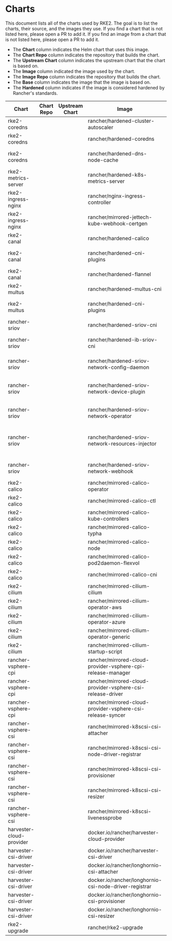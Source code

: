 # Charts

This document lists all of the charts used by RKE2.
The goal is to list the charts, their source, and the images they use.
If you find a chart that is not listed here, please open a PR to add it.
If you find an image from a chart that is not listed here, please open a PR to add it.

- The **Chart** column indicates the Helm chart that uses this image.
- The **Chart Repo** column indicates the repository that builds the chart.
- The **Upstream Chart** column indicates the upstream chart that the chart is based on.
- The **Image** column indicated the image used by the chart.
- The **Image Repo** column indicates the repository that builds the chart.
- The **Base** column indicates the image that the image is based on.
- The **Hardened** column indicates if the image is considered hardened by Rancher's standards.


| Chart | Chart Repo | Upstream Chart | Image | Image Repo | Base | Hardened |
| ----- | ---------- | -------------- | ----- | ---------- | ---- | -------- |
| rke2-coredns | | | rancher/hardened-cluster-autoscaler | rancher/image-build-coredns | bci | TRUE |
| rke2-coredns | | | rancher/hardened-coredns | rancher/image-build-coredns | bci | TRUE |
| rke2-coredns | | | rancher/hardened-dns-node-cache | rancher/image-build-dns-nodecache | bci | TRUE |
| rke2-metrics-server | | | rancher/hardened-k8s-metrics-server | rancher/image-build-k8s-metrics-server | bci | TRUE |
| rke2-ingress-nginx | | | rancher/nginx-ingress-controller | rancher/ingress-nginx | bci | TRUE |
| rke2-ingress-nginx | | | rancher/mirrored-jettech-kube-webhook-certgen | rancher/image-mirror |  | FALSE |
| rke2-canal | | | rancher/hardened-calico | rancher/image-build-calico | bci | TRUE |
| rke2-canal | | | rancher/hardened-cni-plugins | rancher/image-build-cni-plugins | bci | TRUE |
| rke2-canal | | | rancher/hardened-flannel | rancher/image-build-flannel | bci | TRUE |
| rke2-multus | | | rancher/hardened-multus-cni | rancher/image-build-multus | bci | TRUE |
| rke2-multus | | | rancher/hardened-cni-plugins | rancher/image-build-cni-plugins | bci | TRUE |
| rancher-sriov | | | rancher/hardened-sriov-cni  | rancher/image-build-sriov-cni | bci | TRUE |
| rancher-sriov | | | rancher/hardened-ib-sriov-cni | rancher/image-build-ib-sriov-cni | bci | TRUE |
| rancher-sriov | | | rancher/hardened-sriov-network-config-daemon  | rancher/image-build-sriov-operator | bci | TRUE |
| rancher-sriov | | | rancher/hardened-sriov-network-device-plugin | rancher/image-build-sriov-network-device-plugin | bci | TRUE |
| rancher-sriov | | | rancher/hardened-sriov-network-operator | rancher/image-build-sriov-operator | bci | TRUE |
| rancher-sriov | | | rancher/hardened-sriov-network-resources-injector | rancher/image-build-sriov-network-resources-injector | bci | TRUE |
| rancher-sriov | | | rancher/hardened-sriov-network-webhook | rancher/image-build-sriov-operator | bci | TRUE |
| rke2-calico | | | rancher/mirrored-calico-operator | rancher/image-mirror |  | FALSE |
| rke2-calico | | | rancher/mirrored-calico-ctl | rancher/image-mirror |  | FALSE |
| rke2-calico | | | rancher/mirrored-calico-kube-controllers | rancher/image-mirror |  | FALSE |
| rke2-calico | | | rancher/mirrored-calico-typha | rancher/image-mirror |  | FALSE |
| rke2-calico | | | rancher/mirrored-calico-node | rancher/image-mirror |  | FALSE |
| rke2-calico | | | rancher/mirrored-calico-pod2daemon-flexvol | rancher/image-mirror |  | FALSE |
| rke2-calico | | | rancher/mirrored-calico-cni | rancher/image-mirror |  | FALSE |
| rke2-cilium | | | rancher/mirrored-cilium-cilium | rancher/image-mirror |  | FALSE |
| rke2-cilium | | | rancher/mirrored-cilium-operator-aws | rancher/image-mirror |  | FALSE |
| rke2-cilium | | | rancher/mirrored-cilium-operator-azure | rancher/image-mirror |  | FALSE |
| rke2-cilium | | | rancher/mirrored-cilium-operator-generic | rancher/image-mirror |  | FALSE |
| rke2-cilium | | | rancher/mirrored-cilium-startup-script | rancher/image-mirror |  | FALSE |
| rancher-vsphere-cpi | | | rancher/mirrored-cloud-provider-vsphere-cpi-release-manager | rancher/image-mirror |  | FALSE |
| rancher-vsphere-cpi | | | rancher/mirrored-cloud-provider-vsphere-csi-release-driver | rancher/image-mirror |  | FALSE |
| rancher-vsphere-cpi | | | rancher/mirrored-cloud-provider-vsphere-csi-release-syncer | rancher/image-mirror |  | FALSE |
| rancher-vsphere-csi | | | rancher/mirrored-k8scsi-csi-attacher | rancher/image-mirror |  | FALSE |
| rancher-vsphere-csi | | | rancher/mirrored-k8scsi-csi-node-driver-registrar | rancher/image-mirror |  | FALSE |
| rancher-vsphere-csi | | | rancher/mirrored-k8scsi-csi-provisioner | rancher/image-mirror |  | FALSE |
| rancher-vsphere-csi | | | rancher/mirrored-k8scsi-csi-resizer | rancher/image-mirror |  | FALSE |
| rancher-vsphere-csi | | | rancher/mirrored-k8scsi-livenessprobe | rancher/image-mirror |  | FALSE |
| harvester-cloud-provider | | | docker.io/rancher/harvester-cloud-provider | Harvester team |  | FALSE |
| harvester-csi-driver | | | docker.io/rancher/harvester-csi-driver | Harvester team |  | FALSE |
| harvester-csi-driver | | | docker.io/rancher/longhornio-csi-attacher | Longhorn team |  | FALSE |
| harvester-csi-driver | | | docker.io/rancher/longhornio-csi-node-driver-registrar | Longhorn team |  | FALSE |
| harvester-csi-driver | | | docker.io/rancher/longhornio-csi-provisioner | Longhorn team |  | FALSE |
| harvester-csi-driver | | | docker.io/rancher/longhornio-csi-resizer | Longhorn team |  | FALSE |
| rke2-upgrade | | | rancher/rke2-upgrade | rancher/rke2-upgrade | alpine | FALSE |
